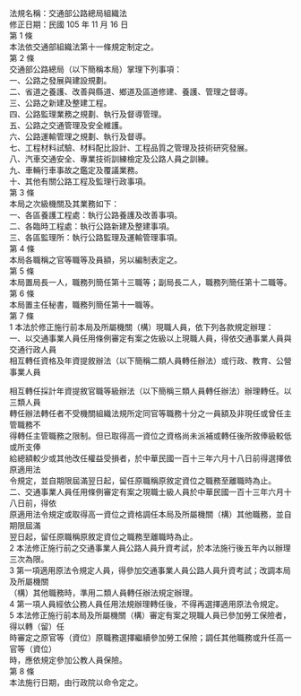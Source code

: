 法規名稱：交通部公路總局組織法  
修正日期：民國 105 年 11 月 16 日  
第 1 條  
本法依交通部組織法第十一條規定制定之。  
第 2 條  
交通部公路總局（以下簡稱本局）掌理下列事項：  
一、公路之發展與建設規劃。  
二、省道之養護、改善與縣道、鄉道及區道修建、養護、管理之督導。  
三、公路之新建及整建工程。  
四、公路監理業務之規劃、執行及督導管理。  
五、公路之交通管理及安全維護。  
六、公路運輸管理之規劃、執行及督導。  
七、工程材料試驗、材料配比設計、工程品質之管理及技術研究發展。  
八、汽車交通安全、專業技術訓練檢定及公路人員之訓練。  
九、車輛行車事故之鑑定及覆議業務。  
十、其他有關公路工程及監理行政事項。  
第 3 條  
本局之次級機關及其業務如下：  
一、各區養護工程處：執行公路養護及改善事項。  
二、各臨時工程處：執行公路新建及整建事項。  
三、各區監理所：執行公路監理及運輸管理事項。  
第 4 條  
本局各職稱之官等職等及員額，另以編制表定之。  
第 5 條  
本局置局長一人，職務列簡任第十三職等；副局長二人，職務列簡任第十二職等。  
第 6 條  
本局置主任秘書，職務列簡任第十一職等。  
第 7 條  
1 本法於修正施行前本局及所屬機關（構）現職人員，依下列各款規定辦理：  
一、以交通事業人員任用條例審定有案之佐級以上現職人員，得依交通事業人員與交通行政人員  
相互轉任資格及年資提敘辦法（以下簡稱二類人員轉任辦法）或行政、教育、公營事業人員  


相互轉任採計年資提敘官職等級辦法（以下簡稱三類人員轉任辦法）辦理轉任。以三類人員  
轉任辦法轉任者不受機關組織法規所定同官等職務十分之一員額及非現任或曾任主管職務不  
得轉任主管職務之限制。但已取得高一資位之資格尚未派補或轉任後所敘俸級較低或所支俸  
給總額較少或其他改任權益受損者，於中華民國一百十三年六月十八日前得選擇依原適用法  
令規定，並自期限屆滿翌日起，留任原職稱原敘定資位之職務至離職時為止。  
二、交通事業人員任用條例審定有案之現職士級人員於中華民國一百十三年六月十八日前，得依  
原適用法令規定或取得高一資位之資格調任本局及所屬機關（構）其他職務，並自期限屆滿  
翌日起，留任原職稱原敘定資位之職務至離職時為止。  
2 本法修正施行前之交通事業人員公路人員升資考試，於本法施行後五年內以辦理三次為限。  
3 第一項適用原法令規定人員，得參加交通事業人員公路人員升資考試；改調本局及所屬機關  
（構）其他職務時，準用二類人員轉任辦法規定辦理。  
4 第一項人員經依公務人員任用法規辦理轉任後，不得再選擇適用原法令規定。  
5 本法修正施行前本局及所屬機關（構）審定有案之現職人員已參加勞工保險者，得以轉（留）任  
時審定之原官等（資位）原職務選擇繼續參加勞工保險；調任其他職務或升任高一官等（資位）  
時，應依規定參加公教人員保險。  
第 8 條  
本法施行日期，由行政院以命令定之。  


